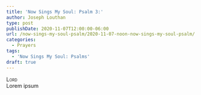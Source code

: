 ```yaml
---
title: 'Now Sings My Soul: Psalm 3:'
author: Joseph Louthan
type: post
publishDate: 2020-11-07T12:00:00-06:00
url: /now-sings-my-soul-psalm/2020-11-07-noon-now-sings-my-soul-psalm/
categories:
  - Prayers
tags:
  - 'Now Sings My Soul: Psalms'
draft: true
---
```


</pre>
<div style="font-variant: small-caps;">Lord</div>
Lorem ipsum
</pre>
